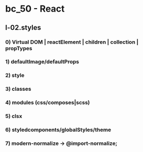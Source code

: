 # bc_50 - React

## l-02.styles

### 0) Virtual DOM | reactElement | children | collection | propTypes

### 1) defaultImage/defaultProps
### 2) style
### 3) classes
### 4) modules (css/composes|scss)
### 5) clsx
### 6) styledcomponents/globalStyles/theme
### 7) modern-normalize -> @import-normalize;